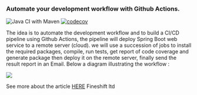 ### Automate your development workflow with Github Actions.

![Java CI with Maven](https://github.com/kasdihacene/workflow-github-actions/workflows/Java%20CI%20with%20Maven/badge.svg) [![codecov](https://codecov.io/gh/kasdihacene/workflow-github-actions/branch/master/graph/badge.svg)](https://codecov.io/gh/kasdihacene/workflow-github-actions)


The idea is to automate the development workflow and to build a CI/CD pipeline using Github Actions, the pipeline will deploy Spring Boot web service to a remote server (cloud). we will use a succession of jobs to install the required packages, compile, run tests, get report of code coverage and generate package then deploy it on the remote server, finally send the result report in an Email. Below a diagram illustrating the workflow :

![](markdown/workflow.PNG)


See more about the article [HERE](https://medium.com/@hacene.upmc/automate-your-development-workflow-with-github-actions-220a737abb3c)
Fineshift ltd
